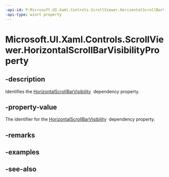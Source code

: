 ```yaml
---
-api-id: P:Microsoft.UI.Xaml.Controls.ScrollViewer.HorizontalScrollBarVisibilityProperty
-api-type: winrt property
---
```


<!-- Property syntax
public Windows.UI.Xaml.DependencyProperty HorizontalScrollBarVisibilityProperty { get; }
-->

# Microsoft.UI.Xaml.Controls.ScrollViewer.HorizontalScrollBarVisibilityProperty

## -description
Identifies the [HorizontalScrollBarVisibility](scrollviewer_horizontalscrollbarvisibility.md)  dependency property.

## -property-value
The identifier for the [HorizontalScrollBarVisibility](scrollviewer_horizontalscrollbarvisibility.md)  dependency property.

## -remarks

## -examples

## -see-also
